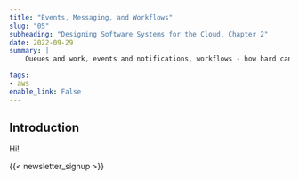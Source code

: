 ```yaml
---
title: "Events, Messaging, and Workflows"
slug: "05"
subheading: "Designing Software Systems for the Cloud, Chapter 2"
date: 2022-09-29
summary: |
    Queues and work, events and notifications, workflows - how hard can they be?

tags:
- aws
enable_link: False
---
```


## Introduction

Hi!

{{< newsletter_signup >}}